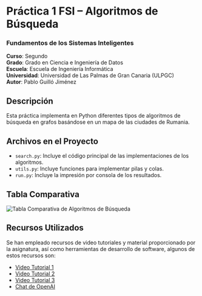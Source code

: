 # Práctica 1 FSI – Algoritmos de Búsqueda

### Fundamentos de los Sistemas Inteligentes
**Curso**: Segundo  
**Grado**: Grado en Ciencia e Ingeniería de Datos  
**Escuela**: Escuela de Ingeniería Informática  
**Universidad**: Universidad de Las Palmas de Gran Canaria (ULPGC)  
**Autor**: Pablo Guilló Jiménez

## Descripción

Esta práctica implementa en Python diferentes tipos de algoritmos de búsqueda en grafos basándose en un mapa de las ciudades de Rumania.

## Archivos en el Proyecto
- `search.py`: Incluye el código principal de las implementaciones de los algoritmos.
- `utils.py`: Incluye funciones para implementar pilas y colas.
- `run.py`: Incluye la impresión por consola de los resultados.

## Tabla Comparativa
![Tabla Comparativa de Algoritmos de Búsqueda]()

## Recursos Utilizados
Se han empleado recursos de video tutoriales y material proporcionado por la asignatura, así como herramientas de desarrollo de software, algunos de estos recursos son:
- [Video Tutorial 1](https://www.youtube.com/watch?v=7luP5Tj5yQE)
- [Video Tutorial 2](https://www.youtube.com/watch?v=qeXbUzNQUlw)
- [Video Tutorial 3](https://www.youtube.com/watch?v=oDqjPvD54Ss)
- [Chat de OpenAI](https://chat.openai.com)
